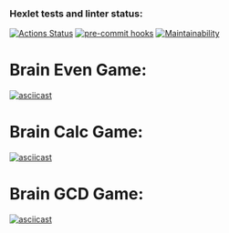 ### Hexlet tests and linter status:
[![Actions Status](https://github.com/AlexMomot-717/python-project-lvl1/workflows/hexlet-check/badge.svg)](https://github.com/AlexMomot-717/python-project-lvl1/actions)
[![pre-commit hooks](https://github.com/AlexMomot-717/python-project-lvl1/actions/workflows/pre-commit.yml/badge.svg)](https://github.com/AlexMomot-717/python-project-lvl1/actions)
[![Maintainability](https://api.codeclimate.com/v1/badges/b902fd4658d626f88eeb/maintainability)](https://codeclimate.com/github/AlexMomot-717/python-project-lvl1/maintainability)
# Brain Even Game:
[![asciicast](https://asciinema.org/a/572371.svg)](https://asciinema.org/a/572371)
# Brain Calc Game:
[![asciicast](https://asciinema.org/a/572910.svg)](https://asciinema.org/a/572910)
# Brain GCD Game:
[![asciicast](https://asciinema.org/a/574153.svg)](https://asciinema.org/a/574153)
